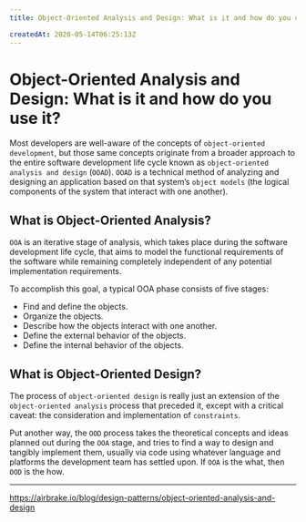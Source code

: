 ```yaml
---
title: Object-Oriented Analysis and Design: What is it and how do you use it?

createdAt: 2020-05-14T06:25:13Z
---
```


# Object-Oriented Analysis and Design: What is it and how do you use it?

Most developers are well-aware of the concepts of `object-oriented development`, but those same concepts originate from a broader approach to the entire software development life cycle known as `object-oriented analysis and design` (`OOAD`). `OOAD` is a technical method of analyzing and designing an application based on that system’s `object models` (the logical components of the system that interact with one another).

## What is Object-Oriented Analysis?

`OOA` is an iterative stage of analysis, which takes place during the software development life cycle, that aims to model the functional requirements of the software while remaining completely independent of any potential implementation requirements.

To accomplish this goal, a typical OOA phase consists of five stages:

- Find and define the objects.
- Organize the objects.
- Describe how the objects interact with one another.
- Define the external behavior of the objects.
- Define the internal behavior of the objects.

## What is Object-Oriented Design?

The process of `object-oriented design` is really just an extension of the `object-oriented analysis` process that preceded it, except with a critical caveat: the consideration and implementation of `constraints`. 

Put another way, the `OOD` process takes the theoretical concepts and ideas planned out during the `OOA` stage, and tries to find a way to design and tangibly implement them, usually via code using whatever language and platforms the development team has settled upon. If `OOA` is the what, then `OOD` is the how.

---

https://airbrake.io/blog/design-patterns/object-oriented-analysis-and-design